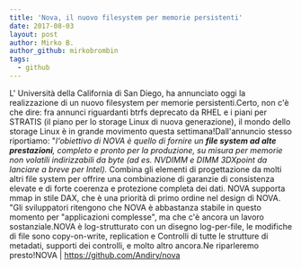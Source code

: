 ```yaml
---
title: 'Nova, il nuovo filesystem per memorie persistenti'
date: 2017-08-03
layout: post
author: Mirko B.
author_github: mirkobrombin
tags:
  - github
---
```

L' Università della California di San Diego, ha annunciato oggi la realizzazione di un nuovo filesystem per memorie persistenti.Certo, non c'è che dire: fra annunci riguardanti btrfs deprecato da RHEL e i piani per STRATIS (il piano per lo storage Linux di nuova generazione), il mondo dello storage Linux è  in grande movimento questa settimana!Dall'annuncio stesso riportiamo: "<em>l'obiettivo di NOVA è quello di fornire un <strong>file system ad alte prestazioni</strong>, completo e pronto per la produzione, su misura per memorie non volatili indirizzabili da byte (ad es. NVDIMM e DIMM 3DXpoint da lanciare a breve per Intel). </em>Combina gli elementi di progettazione da molti altri file system per offrire una combinazione di garanzie di consistenza elevate e di forte coerenza e protezione completa dei dati. NOVA supporta mmap in stile DAX, che è una priorità di primo ordine nel design di NOVA. "Gli sviluppatori ritengono che NOVA è abbastanza stabile in questo momento per "applicazioni complesse", ma che c'è ancora un lavoro sostanziale.NOVA è log-strutturato con un disegno log-per-file, le modifiche di file sono copy-on-write, replication e Controlli di tutte le strutture di metadati, supporti dei controlli, e molto altro ancora.Ne riparleremo presto!NOVA | <a href="https://github.com/Andiry/nova">https://github.com/Andiry/nova</a>